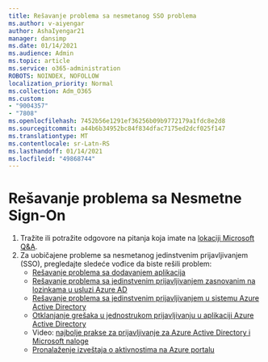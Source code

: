 ```yaml
---
title: Rešavanje problema sa nesmetanog SSO problema
ms.author: v-aiyengar
author: AshaIyengar21
manager: dansimp
ms.date: 01/14/2021
ms.audience: Admin
ms.topic: article
ms.service: o365-administration
ROBOTS: NOINDEX, NOFOLLOW
localization_priority: Normal
ms.collection: Adm_O365
ms.custom:
- "9004357"
- "7808"
ms.openlocfilehash: 7452b56e1291ef36256b09b9772179a1fdc8e2d8
ms.sourcegitcommit: a44b6b34952bc84f834dfac7175ed2dcf025f147
ms.translationtype: MT
ms.contentlocale: sr-Latn-RS
ms.lasthandoff: 01/14/2021
ms.locfileid: "49868744"
---
```

# <a name="troubleshooting-seamless-single-sign-on-issues"></a>Rešavanje problema sa Nesmetne Sign-On

1. Tražite ili potražite odgovore na pitanja koja imate na [lokaciji Microsoft Q&A](https://docs.microsoft.com/azure/active-directory/reports-monitoring/howto-find-activity-reports#troubleshoot-issues-with-activity-reports).
1. Za uobičajene probleme sa nesmetanog jedinstvenim prijavljivanjem (SSO), pregledajte sledeće vođice da biste rešili problem:
    - [Rešavanje problema sa dodavanjem aplikacija](https://docs.microsoft.com/azure/active-directory/manage-apps/troubleshoot-adding-apps) 
    - [Rešavanje problema sa jedinstvenim prijavljivanjem zasnovanim na lozinkama u usluzi Azure AD](https://docs.microsoft.com/azure/active-directory/manage-apps/troubleshoot-password-ba) 
    - [Rešavanje problema sa jedinstvenim prijavljivanjem u sistemu Azure Active Directory](https://docs.microsoft.com/azure/active-directory/manage-apps/troubleshoot-saml-based-sso) 
    - [Otklanjanje grešaka u jednostrukom prijavljivanju u aplikaciji Azure Active Directory](https://docs.microsoft.com/azure/active-directory/manage-apps/debug-saml-sso-issues) 
    - Video: [najbolje prakse za prijavljivanje za Azure Active Directory i Microsoft naloge](https://azure.microsoft.com/resources/videos/ignite-2018-single-sign-on-best-practices-for-azure-active-directory-and-microsoft-accounts/) 
    - [Pronalaženje izveštaja o aktivnostima na Azure portalu](https://docs.microsoft.com/azure/active-directory/reports-monitoring/howto-find-activity-reports#troubleshoot-issues-with-activity-reports)